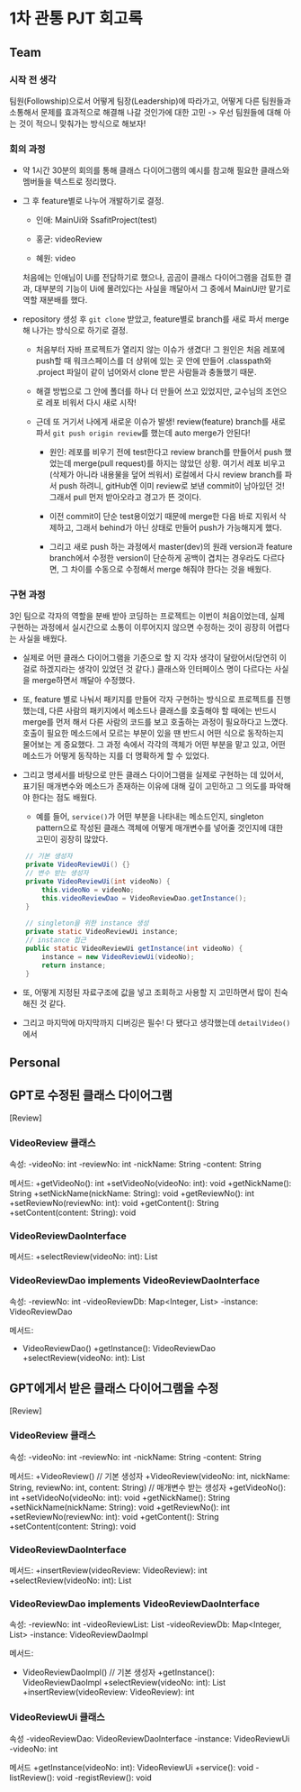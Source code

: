 # 1차 관통 PJT 회고록
## Team
### 시작 전 생각
팀원(Followship)으로서 어떻게 팀장(Leadership)에 따라가고, 어떻게 다른 팀원들과 소통해서 문제를 효과적으로 해결해 나갈 것인가에 대한 고민
-> 우선 팀원들에 대해 아는 것이 적으니 맞춰가는 방식으로 해보자!

### 회의 과정
- 약 1시간 30분의 회의를 통해 클래스 다이어그램의 예시를 참고해 필요한 클래스와 멤버들을 텍스트로 정리했다.
- 그 후 feature별로 나누어 개발하기로 결정.
    - 인애: MainUi와 SsafitProject(test)

    - 홍균: videoReview    

    - 혜원: video

    처음에는 인애님이 Ui를 전담하기로 했으나, 곰곰이 클래스 다이어그램을 검토한 결과, 대부분의 기능이 Ui에 몰려있다는 사실을 깨달아서 그 중에서 MainUi만 맡기로 역할 재분배를 했다.

- repository 생성 후 `git clone` 받았고, feature별로 branch를 새로 파서 merge해 나가는 방식으로 하기로 결정. 
    - 처음부터 자바 프로젝트가 열리지 않는 이슈가 생겼다! 그 원인은 처음 레포에 push할 때 워크스페이스를 더 상위에 있는 곳 안에 만들어 .classpath와 .project 파일이 같이 넘어와서 clone 받은 사람들과 충돌했기 때문.

    - 해결 방법으로 그 안에 폴더를 하나 더 만들어 쓰고 있었지만, 교수님의 조언으로 레포 비워서 다시 새로 시작!

    - 근데 또 거기서 나에게 새로운 이슈가 발생! review(feature) branch를 새로 파서 `git push origin review`를 했는데 auto merge가 안된다!
        - 원인: 레포를 비우기 전에 test한다고 review branch를 만들어서 push 했었는데 merge(pull request)를 하지는 않았던 상황. 여기서 레포 비우고(삭제가 아니라 내용물을 덮어 씌워서) 로컬에서 다시 review branch를 파서 push 하려니, gitHub엔 이미 review로 보낸 commit이 남아있던 것! 그래서 pull 먼저 받아오라고 경고가 뜬 것이다.

        - 이전 commit이 단순 test용이었기 때문에 merge한 다음 바로 지워서 삭제하고, 그래서 behind가 아닌 상태로 만들어 push가 가능해지게 했다.

        - 그리고 새로 push 하는 과정에서 master(dev)의 원래 version과 feature branch에서 수정한 version이 단순하게 공백이 겹치는 경우라도 다르다면, 그 차이를 수동으로 수정해서 merge 해줘야 한다는 것을 배웠다.

### 구현 과정
3인 팀으로 각자의 역할을 분배 받아 코딩하는 프로젝트는 이번이 처음이었는데, 실제 구현하는 과정에서 실시간으로 소통이 이루어지지 않으면 수정하는 것이 굉장히 어렵다는 사실을 배웠다.

- 실제로 어떤 클래스 다이어그램을 기준으로 할 지 각자 생각이 달랐어서(당연히 이걸로 하겠지라는 생각이 있었던 것 같다.) 클래스와 인터페이스 명이 다르다는 사실을 merge하면서 깨달아 수정했다.

- 또, feature 별로 나눠서 패키지를 만들어 각자 구현하는 방식으로 프로젝트를 진행했는데, 다른 사람의 패키지에서 메소드나 클래스를 호출해야 할 때에는 반드시 merge를 먼저 해서 다른 사람의 코드를 보고 호출하는 과정이 필요하다고 느꼈다. 호출이 필요한 메소드에서 모르는 부분이 있을 땐 반드시 어떤 식으로 동작하는지 물어보는 게 중요했다. 그 과정 속에서 각각의 객체가 어떤 부분을 맡고 있고, 어떤 메소드가 어떻게 동작하는 지를 더 명확하게 할 수 있었다.

- 그리고 명세서를 바탕으로 만든 클래스 다이어그램을 실제로 구현하는 데 있어서, 표기된 매개변수와 메소드가 존재하는 이유에 대해 깊이 고민하고 그 의도를 파악해야 한다는 점도 배웠다.
    - 예를 들어, `service()`가 어떤 부분을 나타내는 메소드인지, singleton pattern으로 작성된 클래스 객체에 어떻게 매개변수를 넣어줄 것인지에 대한 고민이 굉장히 많았다.
``` java
	// 기본 생성자
	private VideoReviewUi() {}
	// 변수 받는 생성자
	private VideoReviewUi(int videoNo) {
		this.videoNo = videoNo;
		this.videoReviewDao = VideoReviewDao.getInstance();
	}
		
	// singleton을 위한 instance 생성
	private static VideoReviewUi instance;
	// instance 접근
	public static VideoReviewUi getInstance(int videoNo) {		
		instance = new VideoReviewUi(videoNo);
		return instance;
	}
```

- 또, 어떻게 지정된 자료구조에 값을 넣고 조회하고 사용할 지 고민하면서 많이 친숙해진 것 같다.

- 그리고 마지막에 마지막까지 디버깅은 필수! 다 됐다고 생각했는데 `detailVideo()`에서 

## Personal



## GPT로 수정된 클래스 다이어그램


[Review]
### VideoReview 클래스
속성:
-videoNo: int
-reviewNo: int
-nickName: String
-content: String

메서드: 
+getVideoNo(): int
+setVideoNo(videoNo: int): void
+getNickName(): String
+setNickName(nickName: String): void
+getReviewNo(): int
+setReviewNo(reviewNo: int): void
+getContent(): String
+setContent(content: String): void 

### VideoReviewDaoInterface
메서드:
+selectReview(videoNo: int): List<VideoReview>

### VideoReviewDao implements VideoReviewDaoInterface
속성:
-reviewNo: int
-videoReviewDb: Map<Integer, List<VideoReview>>
-instance: VideoReviewDao

메서드:
- VideoReviewDao()
+getInstance(): VideoReviewDao
+selectReview(videoNo: int): List<VideoReview>

## GPT에게서 받은 클래스 다이어그램을 수정

[Review]
### VideoReview 클래스
속성:
-videoNo: int
-reviewNo: int
-nickName: String
-content: String

메서드: 
+VideoReview() // 기본 생성자
+VideoReview(videoNo: int, nickName: String, reviewNo: int, content: String) // 매개변수 받는 생성자
+getVideoNo(): int
+setVideoNo(videoNo: int): void
+getNickName(): String
+setNickName(nickName: String): void
+getReviewNo(): int
+setReviewNo(reviewNo: int): void
+getContent(): String
+setContent(content: String): void 

### VideoReviewDaoInterface
메서드:
+insertReview(videoReview: VideoReview): int
+selectReview(videoNo: int): List<VideoReview>

### VideoReviewDao implements VideoReviewDaoInterface
속성:
-reviewNo: int
-videoReviewList: List<VideoReview>
-videoReviewDb: Map<Integer, List<VideoReview>>
-instance: VideoReviewDaoImpl

메서드:
- VideoReviewDaoImpl() // 기본 생성자
+getInstance(): VideoReviewDaoImpl
+selectReview(videoNo: int): List<VideoReview>
+insertReview(videoReview: VideoReview): int

### VideoReviewUi 클래스
속성
-videoReviewDao: VideoReviewDaoInterface
-instance: VideoReviewUi
-videoNo: int

메서드
+getInstance(videoNo: int): VideoReviewUi
+service(): void
-listReview(): void
-registReview(): void